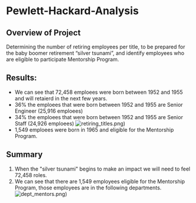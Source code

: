 # Pewlett-Hackard-Analysis
## Overview of Project
Determining the number of retiring employees per title, to be prepared for the baby boomer retirement “silver tsunami”, and identify employees who are eligible to participate Mentorship Program.

## Results:
-  We can see that 72,458 emploees were born between 1952 and 1955 and will retaierd in the next few years. 
-  36% the emploees that were born between 1952 and 1955 are Senior Engineer (25,916 emploees)
-  34% the emploees that were born between 1952 and 1955 are Senior Staff (24,926 emploees)
![retiring_titles.png)](\Pewlett-Hackard-Analysis\Data\retiring_titles.png)
- 1,549 emploees were born in 1965 and eligible for the Mentorship Program.

## Summary
1. When the "silver tsunami" begins to make an impact we will need to feel 72,458 roles. 
2. We can see that there are 1,549 employees eligible for the Mentorship Program, those employees are in the following departments.  
![dept_mentors.png)](\Pewlett-Hackard-Analysis\Data\dept_mentors.png)

